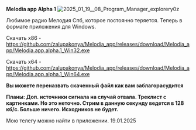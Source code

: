 **Melodia app Alpha 1** 
![2025_01_19__08_Program_Manager_explorery0z](https://github.com/user-attachments/assets/aafa11ae-20ca-454d-b329-4a0182d814bf)

Любимое радио Мелодия Спб, которое постоянно теряется. Теперь в формате приложения для Windows. 

Скачать х86 - https://github.com/zalupakonya/Melodia_app/releases/download/Melodia_app/Melodia.app.alpha.1_Win32.exe

Скачать х64 - https://github.com/zalupakonya/Melodia_app/releases/download/Melodia_app/Melodia.app.alpha.1_Win64.exe

**Вы можете переназвать скаченный файл как вам заблагорасудится**

**Планы: Доп. источники сигнала на случай отвала. Треклист с картинками. Но это неточно. Стрим в данную секунду ведется в 128 кб/с. Больше ничего. Исходников не будет.**

Мою телегу можно найти в приложении.
19.01.2025
